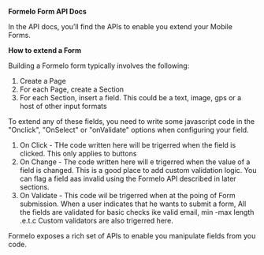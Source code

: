 **Formelo Form API Docs**

In the API docs, you’ll find the APIs to enable you extend your Mobile Forms.

**How to extend a Form**

Building a Formelo form typically involves the following:
1. Create a Page
2. For each Page, create a Section
3. For each Section, insert a field. This could be a text, image, gps or a host of other input formats

To extend any of these fields, you need to write some javascript code in the "Onclick", "OnSelect" or "onValidate" options when configuring your field.

1. On Click - THe code written here will be trigerred when the field is clicked. This only applies to buttons
2. On Change - The code written here will e trigerred when the value of a field is changed. This is a good place to add custom validation logic. You can flag a field aas invalid using the Formelo API described in later sections.
3. On Validate - This code wil be trigerred when at the poing of Form submission. When a user indicates that he wants to submit a form, All the fields are validated for basic checks ike valid email, min -max length .e.t.c Custom validators are also trigerred here.

Formelo exposes a rich set of APIs to enable you manipulate fields from you code. 